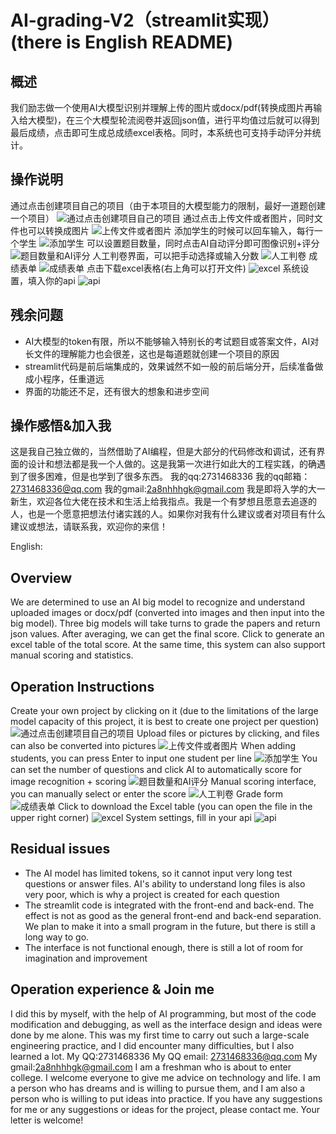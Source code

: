 # AI-grading-V2（streamlit实现）(there is English README)
## 概述
我们励志做一个使用AI大模型识别并理解上传的图片或docx/pdf(转换成图片再输入给大模型)，在三个大模型轮流阅卷并返回json值，进行平均值过后就可以得到最后成绩，点击即可生成总成绩excel表格。同时，本系统也可支持手动评分并统计。
## 操作说明
通过点击创建项目自己的项目（由于本项目的大模型能力的限制，最好一道题创建一个项目）
![通过点击创建项目自己的项目](项目创建.png)
通过点击上传文件或者图片，同时文件也可以转换成图片
![上传文件或者图片](上传文件或图片.png)
添加学生的时候可以回车输入，每行一个学生
![添加学生](添加学生.png)
可以设置题目数量，同时点击AI自动评分即可图像识别+评分
![题目数量和AI评分](题目数量和AI评分.png)
人工判卷界面，可以把手动选择或输入分数
![人工判卷](人工判卷.png)
成绩表单
![成绩表单](成绩表单.png)
点击下载excel表格(右上角可以打开文件)
![excel](excel.png)
系统设置，填入你的api
![api](api.png)
## 残余问题
- AI大模型的token有限，所以不能够输入特别长的考试题目或答案文件，AI对长文件的理解能力也会很差，这也是每道题就创建一个项目的原因
- streamlit代码是前后端集成的，效果诚然不如一般的前后端分开，后续准备做成小程序，任重道远
- 界面的功能还不足，还有很大的想象和进步空间
## 操作感悟&加入我
这是我自己独立做的，当然借助了AI编程，但是大部分的代码修改和调试，还有界面的设计和想法都是我一个人做的。这是我第一次进行如此大的工程实践，的确遇到了很多困难，但是也学到了很多东西。
我的qq:2731468336
我的qq邮箱：2731468336@qq.com
我的gmail:2a8nhhhgk@gmail.com
我是即将入学的大一新生，欢迎各位大佬在技术和生活上给我指点。我是一个有梦想且愿意去追逐的人，也是一个愿意把想法付诸实践的人。如果你对我有什么建议或者对项目有什么建议或想法，请联系我，欢迎你的来信！

English:
## Overview
We are determined to use an AI big model to recognize and understand uploaded images or docx/pdf (converted into images and then input into the big model). Three big models will take turns to grade the papers and return json values. After averaging, we can get the final score. Click to generate an excel table of the total score. At the same time, this system can also support manual scoring and statistics.
## Operation Instructions
Create your own project by clicking on it (due to the limitations of the large model capacity of this project, it is best to create one project per question)
![通过点击创建项目自己的项目](项目创建.png)
Upload files or pictures by clicking, and files can also be converted into pictures
![上传文件或者图片](上传文件或图片.png)
When adding students, you can press Enter to input one student per line
![添加学生](添加学生.png)
You can set the number of questions and click AI to automatically score for image recognition + scoring
![题目数量和AI评分](题目数量和AI评分.png)
Manual scoring interface, you can manually select or enter the score
![人工判卷](人工判卷.png)
Grade form
![成绩表单](成绩表单.png)
Click to download the Excel table (you can open the file in the upper right corner)
![excel](excel.png)
System settings, fill in your api
![api](api.png)
## Residual issues
- The AI ​​model has limited tokens, so it cannot input very long test questions or answer files. AI's ability to understand long files is also very poor, which is why a project is created for each question
- The streamlit code is integrated with the front-end and back-end. The effect is not as good as the general front-end and back-end separation. We plan to make it into a small program in the future, but there is still a long way to go.
- The interface is not functional enough, there is still a lot of room for imagination and improvement
## Operation experience & Join me
I did this by myself, with the help of AI programming, but most of the code modification and debugging, as well as the interface design and ideas were done by me alone. This was my first time to carry out such a large-scale engineering practice, and I did encounter many difficulties, but I also learned a lot.
My QQ:2731468336
My QQ email: 2731468336@qq.com
My gmail:2a8nhhhgk@gmail.com
I am a freshman who is about to enter college. I welcome everyone to give me advice on technology and life. I am a person who has dreams and is willing to pursue them, and I am also a person who is willing to put ideas into practice. If you have any suggestions for me or any suggestions or ideas for the project, please contact me. Your letter is welcome!
